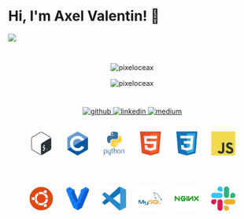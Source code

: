 # Hi, I'm Axel Valentin! 👋

<a href="url">
    <img src="https://i0.wp.com/i.pinimg.com/originals/77/ca/a3/77caa32884d735d439ade45ba37feaf2.gif" height="auto" width="auto" style="border-radius:5%">
</a>

#

<p align="center">
    <img align="center" src="https://github-readme-stats.vercel.app/api?username=pixeloceax&show_icons=true&locale=en&theme=tokyonight" alt="pixeloceax" />
</p>

<p align="center">    
    <img align="center" src="https://github-readme-stats.vercel.app/api/top-langs?username=Pixeloceax&show_icons=true&locale=en&layout=compact&theme=tokyonight" alt="pixeloceax" />
</p>

#

<div align="center">
  <a href="https://github.com/Pixeloceax" target="_blank">
    <img src=https://img.shields.io/badge/github-%2324292e.svg?&style=for-the-badge&logo=github&logoColor=white alt=github style="margin-bottom: 5px;" />
  </a>
  <a href="https://www.linkedin.com/in/axel-valentin-5616bb221/"         target="_blank">
    <img src=https://img.shields.io/badge/linkedin-%231E77B5.svg?&style=for-the-badge&logo=linkedin&logoColor=white alt=linkedin style="margin-bottom: 5px;" />
  </a>
  <a href="https://medium.com/@3261" target="_blank">
    <img src=https://img.shields.io/badge/medium-%23292929.svg?&style=for-the-badge&logo=medium&logoColor=white alt=medium style="margin-bottom: 5px;" />
  </a>  
</div>

<br />

<div align="center">  
  <img style="margin: 10px" src="./icons/bash.svg" alt="bash" height="50" />
  <img style="margin: 10px" src="./icons/c.svg" alt="C" height="50" /> 
  <img style="margin: 10px" src="./icons/python.svg" alt="python" height="50" /> 
  <img style="margin: 10px" src="./icons/html5.svg" alt="html" height="50" /> 
  <img style="margin: 10px" src="./icons/css3.svg" alt="css" height="50" />
  <img style="margin: 10px" src="./icons/javascript.svg" alt="JS" height="50" />
</div>

#

<div align="center">  
  <img style="margin: 10px" src="./icons/ubuntu.svg" alt="ubuntu" height="50" /> 
  <img style="margin: 10px" src="./icons/vagrant.svg" alt="vagrant" height="50" /> 
  <img style="margin: 10px" src="./icons/vscode.svg" alt="vscode" height="50" /> 
  <img style="margin: 10px" src="./icons/mysql.svg" alt="mysql" height="50" />
  <img style="margin: 10px" src="./icons/nginx.svg" alt="nginx" height="50" />
  <img style="margin: 10px" src="./icons/slack.svg" alt="slack" height="50" />
</div>
